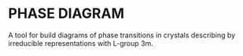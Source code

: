 PHASE DIAGRAM
=============

A tool for build diagrams of phase transitions in crystals describing by irreducible representations with L-group 3m. 